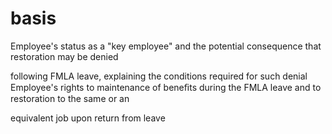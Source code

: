 # basis

Employee's status as a "key employee" and the potential consequence that restoration may be denied

following FMLA leave, explaining the conditions required for such denial Employee's rights to maintenance of beneﬁts during the FMLA leave and to restoration to the same or an

equivalent job upon return from leave